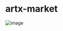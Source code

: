 # artx-market

![image](https://github.com/macterra/artx-market/assets/434644/e24da7c1-c85f-4de3-b5b4-11784a8c3d16)
